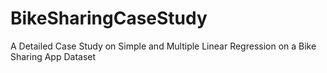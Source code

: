 # BikeSharingCaseStudy
A Detailed Case Study on Simple and Multiple Linear Regression on a Bike Sharing App Dataset

